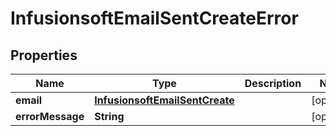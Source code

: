 
# InfusionsoftEmailSentCreateError

## Properties
Name | Type | Description | Notes
------------ | ------------- | ------------- | -------------
**email** | [**InfusionsoftEmailSentCreate**](InfusionsoftEmailSentCreate.md) |  |  [optional]
**errorMessage** | **String** |  |  [optional]



